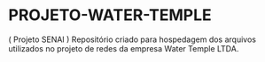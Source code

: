# PROJETO-WATER-TEMPLE
( Projeto SENAI ) Repositório criado para hospedagem dos arquivos utilizados no projeto de redes  da empresa Water Temple LTDA.
